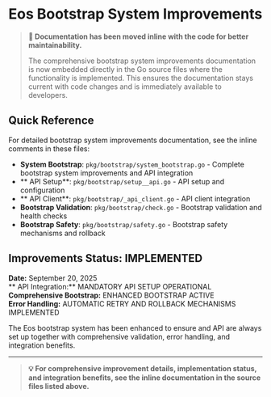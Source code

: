 # Eos Bootstrap System Improvements

> **📝 Documentation has been moved inline with the code for better maintainability.**
> 
> The comprehensive bootstrap system improvements documentation is now embedded directly in the Go source files where the functionality is implemented. This ensures the documentation stays current with code changes and is immediately available to developers.

## Quick Reference

For detailed bootstrap system improvements documentation, see the inline comments in these files:

- **System Bootstrap**: `pkg/bootstrap/system_bootstrap.go` - Complete bootstrap system improvements and  API integration
- ** API Setup**: `pkg/bootstrap/setup__api.go` -  API setup and configuration
- ** API Client**: `pkg/bootstrap/_api_client.go` -  API client integration
- **Bootstrap Validation**: `pkg/bootstrap/check.go` - Bootstrap validation and health checks
- **Bootstrap Safety**: `pkg/bootstrap/safety.go` - Bootstrap safety mechanisms and rollback

## Improvements Status:  IMPLEMENTED

**Date:** September 20, 2025  
** API Integration:**  MANDATORY  API SETUP OPERATIONAL  
**Comprehensive Bootstrap:**  ENHANCED  BOOTSTRAP ACTIVE  
**Error Handling:**  AUTOMATIC RETRY AND ROLLBACK MECHANISMS IMPLEMENTED

The Eos bootstrap system has been enhanced to ensure  and  API are always set up together with comprehensive validation, error handling, and integration benefits.

---

> **💡 For comprehensive improvement details, implementation status, and integration benefits, see the inline documentation in the source files listed above.**
